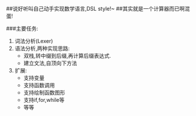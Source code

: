 ##说好听叫自己动手实现数学语言,DSL style!~
##其实就是一个计算器而已啊混蛋!

###主要任务:
1. 词法分析(Lexer)
2. 语法分析,两种实现思路:
	- 双栈,转中缀到后缀,再计算后缀表达式.
	- 建立文法,自顶向下方法
3. 扩展:
	- 支持变量
	- 支持函数调用
	- 支持绘制函数图形
	- 支持if,for,while等
	- 等等
